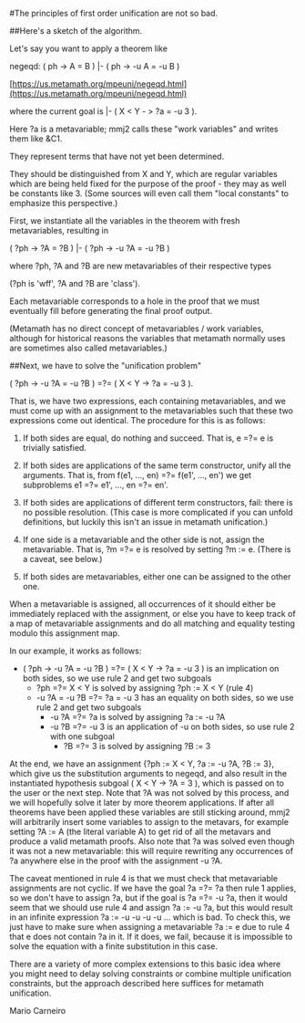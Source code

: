 #The principles of first order unification are not so bad. 

##Here's a sketch of the algorithm.

Let's say you want to apply a theorem like 

negeqd: ( ph -> A = B ) |- ( ph -> -u A = -u B ) 

[https://us.metamath.org/mpeuni/negeqd.html](https://us.metamath.org/mpeuni/negeqd.html)

where the current goal is |- ( X  <  Y  -  \>   ?a = -u 3 ). 

Here ?a is a metavariable; mmj2 calls these "work variables" and writes them like &C1. 

They represent terms that have not yet been determined. 

They should be distinguished from X and Y, which are regular variables which are being held fixed for the purpose of the proof - they may as well be constants like 3. (Some sources will even call them "local constants" to emphasize this perspective.)

First, we instantiate all the variables in the theorem with fresh metavariables, resulting in 

( ?ph -> ?A = ?B ) |- ( ?ph -> -u ?A = -u ?B ) 

where ?ph, ?A and ?B are new metavariables of their respective types 

(?ph is 'wff', ?A and ?B are 'class'). 

Each metavariable corresponds to a hole in the proof that we must eventually fill before generating the final proof output. 

(Metamath has no direct concept of metavariables / work variables, although for historical reasons the variables that metamath normally uses are sometimes also called metavariables.)

##Next, we have to solve the "unification problem" 

( ?ph -> -u ?A = -u ?B ) =?= ( X < Y -\> ?a = -u 3 ). 

That is, we have two expressions, each containing metavariables, and we must come up with an assignment to the metavariables such that these two expressions come out identical. The procedure for this is as follows:

1. If both sides are equal, do nothing and succeed. That is, e =?= e is trivially satisfied.

2. If both sides are applications of the same term constructor, unify all the arguments. 
That is, from f(e1, ..., en) =?= f(e1', ..., en') we get subproblems e1 =?= e1', ..., en =?= en'.

3. If both sides are applications of different term constructors, fail: there is no possible resolution. (This case is more complicated if you can unfold definitions, but luckily this isn't an issue in metamath unification.)

4. If one side is a metavariable and the other side is not, assign the metavariable. That is, ?m =?= e is resolved by setting ?m := e. (There is a caveat, see below.)

5. If both sides are metavariables, either one can be assigned to the other one.

When a metavariable is assigned, all occurrences of it should either be immediately replaced with the assignment, or else you have to keep track of a map of metavariable assignments and do all matching and equality testing modulo this assignment map.

In our example, it works as follows:
* ( ?ph -> -u ?A = -u ?B ) =?= ( X < Y -\> ?a = -u 3 ) is an implication on both sides, so we use rule 2 and get two subgoals
  * ?ph =?= X < Y is solved by assigning ?ph := X < Y (rule 4)
  * -u ?A = -u ?B =?= ?a = -u 3 has an equality on both sides, so we use rule 2 and get two subgoals
    * -u ?A =?= ?a is solved by assigning ?a := -u ?A
    * -u ?B =?= -u 3 is an application of -u on both sides, so use rule 2 with one subgoal
      * ?B =?= 3 is solved by assigning ?B := 3

At the end, we have an assignment {?ph := X < Y, ?a := -u ?A, ?B := 3}, which give us the substitution arguments to negeqd, and also result in the instantiated hypothesis subgoal ( X < Y -\> ?A = 3 ), which is passed on to the user or the next step. Note that ?A was not solved by this process, and we will hopefully solve it later by more theorem applications. If after all theorems have been applied these variables are still sticking around, mmj2 will arbitrarily insert some variables to assign to the metavars, for example setting ?A := A (the literal variable A) to get rid of all the metavars and produce a valid metamath proofs. Also note that ?a was solved even though it was not a new metavariable: this will require rewriting any occurrences of ?a anywhere else in the proof with the assignment -u ?A.

The caveat mentioned in rule 4 is that we must check that metavariable assignments are not cyclic. If we have the goal ?a =?= ?a then rule 1 applies, so we don't have to assign ?a, but if the goal is ?a =?= -u ?a, then it would seem that we should use rule 4 and assign ?a := -u ?a, but this would result in an infinite expression ?a := -u -u -u -u ... which is bad. To check this, we just have to make sure when assigning a metavariable ?a := e due to rule 4 that e does not contain ?a in it. If it does, we fail, because it is impossible to solve the equation with a finite substitution in this case.

There are a variety of more complex extensions to this basic idea where you might need to delay solving constraints or combine multiple unification constraints, but the approach described here suffices for metamath unification.

Mario Carneiro